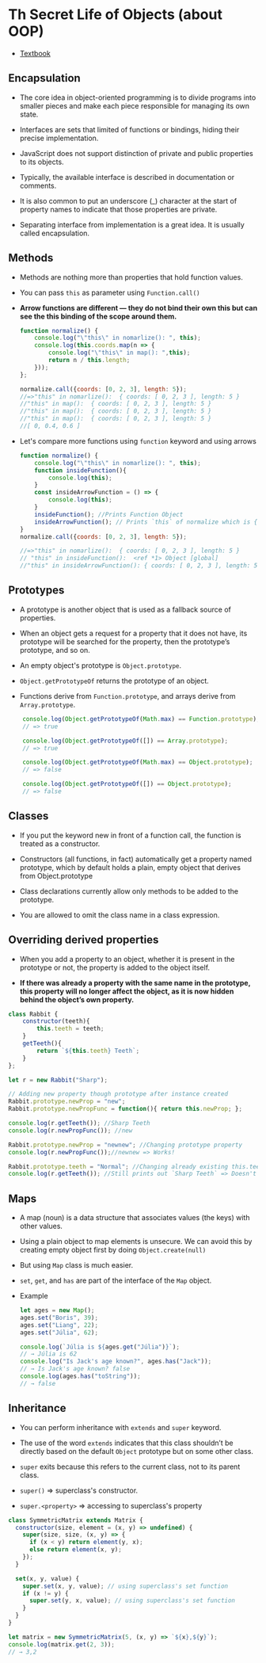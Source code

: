 # Th Secret Life of Objects (about OOP)

- [Textbook](https://eloquentjavascript.net/06_object.html)

## Encapsulation

- The core idea in object-oriented programming is to divide programs into smaller pieces and make each piece responsible for managing its own state.

- Interfaces are sets that limited of functions or bindings, hiding their precise implementation.

- JavaScript does not support distinction of private and public properties to its objects.

- Typically, the available interface is described in documentation or comments.

- It is also common to put an underscore (_) character at the start of property names to indicate that those properties are private.

- Separating interface from implementation is a great idea. It is usually called encapsulation.

## Methods

- Methods are nothing more than properties that hold function values.

- You can pass `this` as parameter using `Function.call()`

- **Arrow functions are different — they do not bind their own this but can see the this binding of the scope around them.**

    ```js
    function normalize() {
        console.log("\"this\" in nomarlize(): ", this);
        console.log(this.coords.map(n => {
            console.log("\"this\" in map(): ",this);
            return n / this.length;
        }));
    };

    normalize.call({coords: [0, 2, 3], length: 5});
    //=>"this" in nomarlize():  { coords: [ 0, 2, 3 ], length: 5 }
    //"this" in map():  { coords: [ 0, 2, 3 ], length: 5 }
    //"this" in map():  { coords: [ 0, 2, 3 ], length: 5 }
    //"this" in map():  { coords: [ 0, 2, 3 ], length: 5 }
    //[ 0, 0.4, 0.6 ]
    ```
- Let's compare more functions using `function` keyword and using arrows

    ```js
    function normalize() {
        console.log("\"this\" in nomarlize(): ", this);
        function insideFunction(){
            console.log(this);
        }
        const insideArrowFunction = () => {
            console.log(this);
        }
        insideFunction(); //Prints Function Object
        insideArrowFunction(); // Prints `this` of normalize which is {coords: [0, 2, 3], length: 5}
    }
    normalize.call({coords: [0, 2, 3], length: 5});

    //=>"this" in nomarlize():  { coords: [ 0, 2, 3 ], length: 5 }
    // "this" in insideFunction():  <ref *1> Object [global]
    //"this" in insideArrowFunction(): { coords: [ 0, 2, 3 ], length: 5 }
    ```

## Prototypes

- A prototype is another object that is used as a fallback source of properties.

- When an object gets a request for a property that it does not have, its prototype will be searched for the property, then the prototype’s prototype, and so on.

- An empty object's prototype is `Object.prototype`.

- `Object.getPrototypeOf` returns the prototype of an object.

- Functions derive from `Function.prototype`, and arrays derive from` Array.prototype`.

```js
    console.log(Object.getPrototypeOf(Math.max) == Function.prototype);
    // => true

    console.log(Object.getPrototypeOf([]) == Array.prototype);
    // => true

    console.log(Object.getPrototypeOf(Math.max) == Object.prototype);
    // => false

    console.log(Object.getPrototypeOf([]) == Object.prototype);
    // => false
```

## Classes

- If you put the keyword new in front of a function call, the function is treated as a constructor.

- Constructors (all functions, in fact) automatically get a property named prototype, which by default holds a plain, empty object that derives from Object.prototype

- Class declarations currently allow only methods to be added to the prototype.

- You are allowed to omit the class name in a class expression.

## Overriding derived properties

- When you add a property to an object, whether it is present in the prototype or not, the property is added to the object itself.

- **If there was already a property with the same name in the prototype, this property will no longer affect the object, as it is now hidden behind the object’s own property.**

```js
class Rabbit {
    constructor(teeth){
        this.teeth = teeth;
    }
    getTeeth(){
        return `${this.teeth} Teeth`;
    }
};

let r = new Rabbit("Sharp");

// Adding new property though prototype after instance created
Rabbit.prototype.newProp = "new";
Rabbit.prototype.newPropFunc = function(){ return this.newProp; };

console.log(r.getTeeth()); //Sharp Teeth
console.log(r.newPropFunc()); //new

Rabbit.prototype.newProp = "newnew"; //Changing prototype property
console.log(r.newPropFunc());//newnew => Works!

Rabbit.prototype.teeth = "Normal"; //Changing already existing this.teeth
console.log(r.getTeeth()); //Still prints out `Sharp Teeth` => Doesn't change
```

## Maps

- A map (noun) is a data structure that associates values (the keys) with other values.

- Using a plain object to map elements is unsecure. We can avoid this by creating empty object first by doing `Object.create(null)`

- But using `Map` class is much easier.

- `set`, `get`, and `has` are part of the interface of the `Map` object.

- Example

    ```js
    let ages = new Map();
    ages.set("Boris", 39);
    ages.set("Liang", 22);
    ages.set("Júlia", 62);

    console.log(`Júlia is ${ages.get("Júlia")}`);
    // → Júlia is 62
    console.log("Is Jack's age known?", ages.has("Jack"));
    // → Is Jack's age known? false
    console.log(ages.has("toString"));
    // → false
    ```

## Inheritance

- You can perform inheritance with `extends` and `super` keyword.

- The use of the word `extends` indicates that this class shouldn’t be directly based on the default `Object` prototype but on some other class.

- `super` exits because this refers to the current class, not to its parent class.

- `super()` => superclass's constructor.

- `super.<property>` => accessing to superclass's property

```js
class SymmetricMatrix extends Matrix {
  constructor(size, element = (x, y) => undefined) {
    super(size, size, (x, y) => {
      if (x < y) return element(y, x);
      else return element(x, y);
    });
  }

  set(x, y, value) {
    super.set(x, y, value); // using superclass's set function
    if (x != y) {
      super.set(y, x, value); // using superclass's set function
    }
  }
}

let matrix = new SymmetricMatrix(5, (x, y) => `${x},${y}`);
console.log(matrix.get(2, 3));
// → 3,2
```
